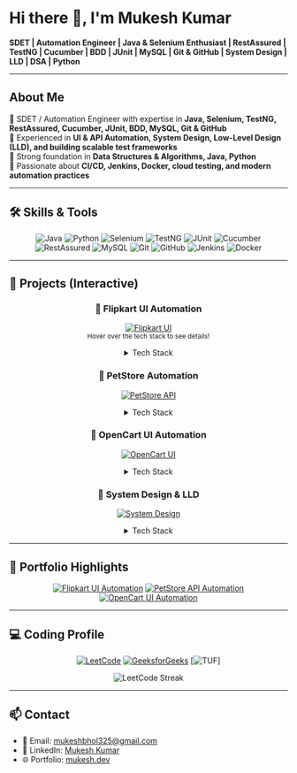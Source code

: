 # Hi there 👋, I'm Mukesh Kumar

**SDET | Automation Engineer | Java & Selenium Enthusiast | RestAssured | TestNG | Cucumber | BDD | JUnit | MySQL | Git & GitHub | System Design | LLD | DSA | Python**

---

## About Me
🔹 SDET / Automation Engineer with expertise in **Java, Selenium, TestNG, RestAssured, Cucumber, JUnit, BDD, MySQL, Git & GitHub**  
🔹 Experienced in **UI & API Automation, System Design, Low-Level Design (LLD), and building scalable test frameworks**  
🔹 Strong foundation in **Data Structures & Algorithms, Java, Python**  
🔹 Passionate about **CI/CD, Jenkins, Docker, cloud testing, and modern automation practices**

---

## 🛠️ Skills & Tools

<div align="center">

![Java](https://img.shields.io/badge/Java-ED8B00?style=for-the-badge&logo=java&logoColor=white)
![Python](https://img.shields.io/badge/Python-3776AB?style=for-the-badge&logo=python&logoColor=white)
![Selenium](https://img.shields.io/badge/Selenium-43B02A?style=for-the-badge&logo=Selenium&logoColor=white)
![TestNG](https://img.shields.io/badge/TestNG-008000?style=for-the-badge&logo=TestNG&logoColor=white)
![JUnit](https://img.shields.io/badge/JUnit-25A162?style=for-the-badge&logo=JUnit5&logoColor=white)
![Cucumber](https://img.shields.io/badge/Cucumber-39D96B?style=for-the-badge&logo=cucumber&logoColor=white)
![RestAssured](https://img.shields.io/badge/RestAssured-000000?style=for-the-badge&logo=RestAssured&logoColor=white)
![MySQL](https://img.shields.io/badge/MySQL-4479A1?style=for-the-badge&logo=mysql&logoColor=white)
![Git](https://img.shields.io/badge/Git-F05032?style=for-the-badge&logo=git&logoColor=white)
![GitHub](https://img.shields.io/badge/GitHub-181717?style=for-the-badge&logo=github&logoColor=white)
![Jenkins](https://img.shields.io/badge/Jenkins-D24939?style=for-the-badge&logo=Jenkins&logoColor=white)
![Docker](https://img.shields.io/badge/Docker-2496ED?style=for-the-badge&logo=Docker&logoColor=white)

</div>

---

## 🚀 Projects (Interactive)

<div align="center">

### 🔹 Flipkart UI Automation
[![Flipkart UI](https://img.shields.io/badge/Flipkart-UI_Automation-ED8B00?style=for-the-badge)](https://github.com/mukeshbhol325/Flipkart-UI-Automation)  
<sub>Hover over the tech stack to see details!</sub>  
<details>
<summary>Tech Stack</summary>
- Java  
- Selenium  
- TestNG  
- Extent Reports  
- Page Object Model (POM)  
</details>

### 🔹 PetStore Automation
[![PetStore API](https://img.shields.io/badge/PetStore-API_Automation-0F9D58?style=for-the-badge)](https://github.com/mukeshbhol325/PetStoreAutomation)  
<details>
<summary>Tech Stack</summary>
- Java  
- RestAssured  
- TestNG  
- API Testing  
- Schema Validation  
</details>

### 🔹 OpenCart UI Automation
[![OpenCart UI](https://img.shields.io/badge/OpenCart-UI_Automation-2496ED?style=for-the-badge)](https://github.com/mukeshbhol325/OpenCart-UI-Automation)  
<details>
<summary>Tech Stack</summary>
- Java  
- Selenium  
- TestNG  
- Extent Reports  
- Jenkins  
- Docker  
- CI/CD Integration  
</details>

### 🔹 System Design & LLD
[![System Design](https://img.shields.io/badge/System_Design-LLD-FF69B4?style=for-the-badge)](https://github.com/mukeshbhol325/LLD-Projects)  
<details>
<summary>Tech Stack</summary>
- Java  
- OOP  
- UML  
- Design Patterns  
- Scalable Architecture  
</details>

</div>

---

## 🌟 Portfolio Highlights

<div align="center">

[![Flipkart UI Automation](https://img.shields.io/badge/Flipkart-UI_Automation-ED8B00?style=for-the-badge)](https://github.com/mukeshbhol325/Flipkart-UI-Automation)
[![PetStore API Automation](https://img.shields.io/badge/PetStore-API_Automation-0F9D58?style=for-the-badge)](https://github.com/mukeshbhol325/PetStoreAutomation)
[![OpenCart UI Automation](https://img.shields.io/badge/OpenCart-UI_Automation-2496ED?style=for-the-badge)](https://github.com/mukeshbhol325/OpenCart-UI-Automation)

</div>

---

## 💻 Coding Profile

<div align="center">

[![LeetCode](https://img.shields.io/badge/LeetCode-500%2B%20Solved-FFA116?style=for-the-badge&logo=leetcode&logoColor=white)](https://leetcode.com/u/mukeshbhol325/)
[![GeeksforGeeks](https://img.shields.io/badge/GeeksforGeeks-300%2B%20Solved-0F9D58?style=for-the-badge&logo=geeksforgeeks&logoColor=white)](https://www.geeksforgeeks.org/user/mukeshbhol816gd/)
[![TUF](https://img.shields.io/badge/TUF-Profile-FF5733?style=for-the-badge&logo=github&logoColor=white)]

![LeetCode Streak](https://leetcard.jacoblin.cool/mukeshbhol325?theme=dark)

</div>

---

## 📫 Contact
- 📧 Email: mukeshbhol325@gmail.com  
- 🔗 LinkedIn: [Mukesh Kumar](https://www.linkedin.com/in/mukesh-kumar-bhol-4a8b601b7/)  
- 🌐 Portfolio: [mukesh.dev](https://mukesh.dev)
